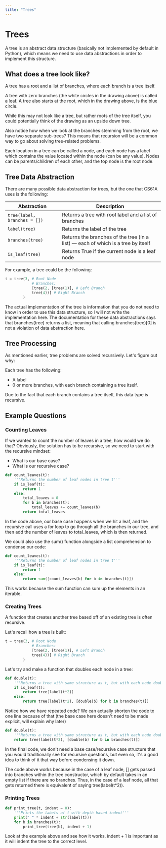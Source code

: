 ```yaml
---
title: "Trees"
---
```


# Trees

A tree is an abstract data structure (basically not implemented by default in Python), which means we need to use data abstractions in order to implement this structure.

## What does a tree look like?

A tree has a root and a list of branches, where each branch is a tree itself.

A tree with zero branches (the white circles in the drawing above) is called a leaf. A tree also starts at the root, which in the drawing above, is the blue circle.

While this may not look like a tree, but rather roots of the tree itself, you could potentially think of the drawing as an upside down tree.

Also notice how when we look at the branches stemming from the root, we have two separate sub-trees? This means that recursion will be a common way to go about solving tree-related problems.

Each location in a tree can be called a node, and each node has a label which contains the value located within the node (can be any value). Nodes can be parents/children of each other, and the top node is the root node.

## Tree Data Abstraction

There are many possible data abstraction for trees, but the one that CS61A uses is the following:

| Abstraction | Description |
|-------------|-------------|
| `tree(label, branches = [])` | Returns a tree with root label and a list of branches |
| `label(tree)` | Returns the label of the tree |
| `branches(tree)` | Returns the branches of the tree (in a list) — each of which is a tree by itself |
| `is_leaf(tree)` | Returns True if the current node is a leaf node |

For example, a tree could be the following:

```python
t = tree(3, # Root Node
            # Branches:
            [tree(2, [tree(1)], # Left Branch
            tree(4))] # Right Branch
        )
```

The actual implementation of the tree is information that you do not need to know in order to use this data structure, so I will not write the implementation here. The documentation for these data abstractions says that branches(tree) returns a list, meaning that calling branches(tree)[0] is not a violation of data abstraction here.

## Tree Processing

As mentioned earlier, tree problems are solved recursively. Let's figure out why:

Each tree has the following:
- A label
- 0 or more branches, with each branch containing a tree itself.

Due to the fact that each branch contains a tree itself, this data type is recursive.

## Example Questions

### Counting Leaves

If we wanted to count the number of leaves in a tree, how would we do that? Obviously, the solution has to be recursive, so we need to start with the recursive mindset:

- What is our base case?
- What is our recursive case?

```python
def count_leaves(t):
    '''Returns the number of leaf nodes in tree t'''
    if is_leaf(t):
        return 1
    else:
        total_leaves = 0
        for b in branches(t):
            total_leaves += count_leaves(b)
        return total_leaves
```

In the code above, our base case happens when we hit a leaf, and the recursive call uses a for loop to go through all the branches in our tree, and then add the number of leaves to total_leaves, which is then returned.

We could also use the sum() function alongside a list comprehension to condense our code:

```python
def count_leaves(t):
    '''Returns the number of leaf nodes in tree t'''
    if is_leaf(t):
        return 1
    else:
        return sum([count_leaves(b) for b in branches(t)])
```

This works because the sum function can sum up the elements in an iterable.

### Creating Trees

A function that creates another tree based off of an existing tree is often recursive.

Let's recall how a tree is built:

```python
t = tree(3, # Root Node
            # Branches:
            [tree(2, [tree(1)], # Left Branch
            tree(4))] # Right Branch
        )
```

Let's try and make a function that doubles each node in a tree:

```python
def double(t):
    '''Returns a tree with same structure as t, but with each node doubled'''
    if is_leaf(t):
        return tree(label(t*2))
    else:
        return tree(label(t*2), [double(b) for b in branches(t)])
```

Notice how we have repeated code? We can actually shorten the code to one line because of that (the base case here doesn't need to be made explicit, will explain why later)

```python
def double(t):
    '''Returns a tree with same structure as t, but with each node doubled'''
    return tree(label(t*2), [double(b) for b in branches(t)])
```

In the final code, we don't need a base case/recursive case structure that you would traditionally see for recursive questions, but even so, it's a good idea to think of it that way before condensing it down.

The code above works because in the case of a leaf node, [] gets passed into branches within the tree constructor, which by default takes in an empty list if there are no branches. Thus, in the case of a leaf node, all that gets returned there is equivalent of saying tree(label(t*2)).

### Printing Trees

```python
def print_tree(t, indent = 0):
    '''Prints the labels of t with depth based indent'''
    print(" " * indent + str(label(t)))
    for b in branches(t):
        print_tree(tree(b), indent + 1)
```

Look at the example above and see how it works. indent + 1 is important as it will indent the tree to the correct level. 